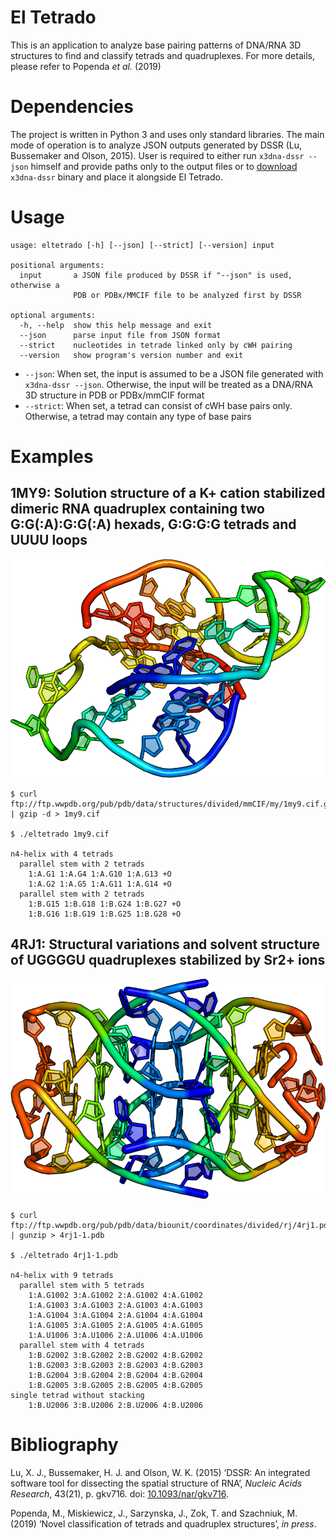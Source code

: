 # El Tetrado

This is an application to analyze base pairing patterns of DNA/RNA 3D
structures to find and classify tetrads and quadruplexes. For more
details, please refer to Popenda *et al.* (2019)

# Dependencies

The project is written in Python 3 and uses only standard libraries. The
main mode of operation is to analyze JSON outputs generated by DSSR (Lu,
Bussemaker and Olson, 2015). User is required to either run `x3dna-dssr
--json` himself and provide paths only to the output files or to
[download](http://forum.x3dna.org/site-announcements/download-instructions/)
`x3dna-dssr` binary and place it alongside El Tetrado.

# Usage

    usage: eltetrado [-h] [--json] [--strict] [--version] input
    
    positional arguments:
      input       a JSON file produced by DSSR if "--json" is used, otherwise a
                  PDB or PDBx/MMCIF file to be analyzed first by DSSR
    
    optional arguments:
      -h, --help  show this help message and exit
      --json      parse input file from JSON format
      --strict    nucleotides in tetrade linked only by cWH pairing
      --version   show program's version number and exit

  - `--json`: When set, the input is assumed to be a JSON file generated
    with `x3dna-dssr --json`. Otherwise, the input will be treated as a
    DNA/RNA 3D structure in PDB or PDBx/mmCIF format
  - `--strict`: When set, a tetrad can consist of cWH base pairs only.
    Otherwise, a tetrad may contain any type of base
pairs

# Examples

## 1MY9: Solution structure of a K+ cation stabilized dimeric RNA quadruplex containing two G:G(:A):G:G(:A) hexads, G:G:G:G tetrads and UUUU loops

![](1MY9.png)

    $ curl ftp://ftp.wwpdb.org/pub/pdb/data/structures/divided/mmCIF/my/1my9.cif.gz | gzip -d > 1my9.cif
    
    $ ./eltetrado 1my9.cif
    
    n4-helix with 4 tetrads
      parallel stem with 2 tetrads
        1:A.G1 1:A.G4 1:A.G10 1:A.G13 +O
        1:A.G2 1:A.G5 1:A.G11 1:A.G14 +O
      parallel stem with 2 tetrads
        1:B.G15 1:B.G18 1:B.G24 1:B.G27 +O
        1:B.G16 1:B.G19 1:B.G25 1:B.G28 +O

## 4RJ1: Structural variations and solvent structure of UGGGGU quadruplexes stabilized by Sr2+ ions

![](4RJ1.png)

    $ curl ftp://ftp.wwpdb.org/pub/pdb/data/biounit/coordinates/divided/rj/4rj1.pdb1.gz | gunzip > 4rj1-1.pdb
    
    $ ./eltetrado 4rj1-1.pdb
    
    n4-helix with 9 tetrads
      parallel stem with 5 tetrads
        1:A.G1002 3:A.G1002 2:A.G1002 4:A.G1002
        1:A.G1003 3:A.G1003 2:A.G1003 4:A.G1003
        1:A.G1004 3:A.G1004 2:A.G1004 4:A.G1004
        1:A.G1005 3:A.G1005 2:A.G1005 4:A.G1005
        1:A.U1006 3:A.U1006 2:A.U1006 4:A.U1006
      parallel stem with 4 tetrads
        1:B.G2002 3:B.G2002 2:B.G2002 4:B.G2002
        1:B.G2003 3:B.G2003 2:B.G2003 4:B.G2003
        1:B.G2004 3:B.G2004 2:B.G2004 4:B.G2004
        1:B.G2005 3:B.G2005 2:B.G2005 4:B.G2005
    single tetrad without stacking
        1:B.U2006 3:B.U2006 2:B.U2006 4:B.U2006

# Bibliography

<div id="refs" class="references">

<div id="ref-Lu2015">

Lu, X. J., Bussemaker, H. J. and Olson, W. K. (2015) ‘DSSR: An
integrated software tool for dissecting the spatial structure of RNA’,
*Nucleic Acids Research*, 43(21), p. gkv716. doi:
[10.1093/nar/gkv716](https://doi.org/10.1093/nar/gkv716).

</div>

<div id="ref-Popenda2019">

Popenda, M., Miskiewicz, J., Sarzynska, J., Zok, T. and Szachniuk, M.
(2019) ‘Novel classification of tetrads and quadruplex structures’, *in
press*.

</div>

</div>
